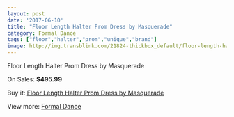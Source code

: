 ```yaml
---
layout: post
date: '2017-06-10'
title: "Floor Length Halter Prom Dress by Masquerade"
category: Formal Dance
tags: ["floor","halter","prom","unique","brand"]
image: http://img.transblink.com/21824-thickbox_default/floor-length-halter-prom-dress-by-masquerade.jpg
---
```

Floor Length Halter Prom Dress by Masquerade

On Sales: **$495.99**
<a href="https://www.transblink.com/en/formal-dance/6917-floor-length-halter-prom-dress-by-masquerade.html"><amp-img layout="responsive" width="600" height="600" src="//img.transblink.com/21824-thickbox_default/floor-length-halter-prom-dress-by-masquerade.jpg" alt="Floor Length Halter Prom Dress by Masquerade 0" /></a>
<a href="https://www.transblink.com/en/formal-dance/6917-floor-length-halter-prom-dress-by-masquerade.html"><amp-img layout="responsive" width="600" height="600" src="//img.transblink.com/21825-thickbox_default/floor-length-halter-prom-dress-by-masquerade.jpg" alt="Floor Length Halter Prom Dress by Masquerade 1" /></a>

Buy it: [Floor Length Halter Prom Dress by Masquerade](https://www.transblink.com/en/formal-dance/6917-floor-length-halter-prom-dress-by-masquerade.html "Floor Length Halter Prom Dress by Masquerade")

View more: [Formal Dance](https://www.transblink.com/en/6-formal-dance "Formal Dance")